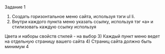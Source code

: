 Задание 1
1) Создать горизонтальное меню сайта, используя тэги ul li.
2) Внутри каждого пункта меню указать ссылку, используя тэг «а» и стилизовать каждую ссылку используя  
<style>

            a:link	{color:blue; text-decoration:none}

            a:visited {color:pink; text-decoration:none}

            a:hover   {color:red; text-decoration:underline}

            a:active  {color:yellow; text-decoration:underline}

</style>

Цвета и наборы свойств стилей - на выбор
3) Каждый пункт меню ведет на отдельную страницу вашего сайта
4) Страниц сайта должно быть минимум 4
